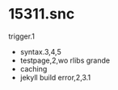 # 15311.snc
trigger.1
- syntax.3,4,5
- testpage,2,wo rlibs grande
- caching
- jekyll build error,2,3.1